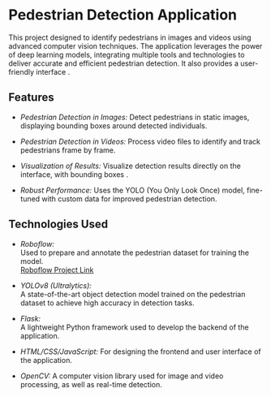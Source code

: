 # **Pedestrian Detection Application**
This project designed to identify pedestrians in images and videos using advanced computer vision techniques. The application leverages the power of deep learning models, integrating multiple tools and technologies to deliver accurate and efficient pedestrian detection. It also provides a user-friendly interface .

## **Features**
- *Pedestrian Detection in Images:* Detect pedestrians in static images, displaying bounding boxes around detected individuals. <br>

- *Pedestrian Detection in Videos:* Process video files to identify and track pedestrians frame by frame.<br>

- *Visualization of Results:*  Visualize detection results directly on the interface, with bounding boxes . <br>

- *Robust Performance:* Uses the YOLO (You Only Look Once) model, fine-tuned with custom data for improved pedestrian detection.<br>


## **Technologies Used**

- *Roboflow:*   
  Used to prepare and annotate the pedestrian dataset for training the model.  
  [Roboflow Project Link](https://universe.roboflow.com/lazydevs/Pedestrian-detection) <br>

- *YOLOv8 (Ultralytics):*  
  A state-of-the-art object detection model trained on the pedestrian dataset to achieve high accuracy in detection tasks.<br>

- *Flask:*  
  A lightweight Python framework used to develop the backend of the application.<br>

- *HTML/CSS/JavaScript:*
  For designing the frontend and user interface of the application.<br>

- *OpenCV:*
  A computer vision library used for image and video processing, as well as real-time detection.


